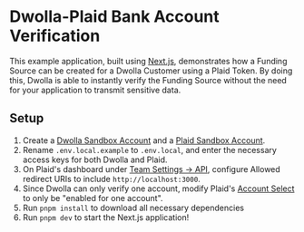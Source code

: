 # Dwolla-Plaid Bank Account Verification

This example application, built using [Next.js](https://nextjs.org/), demonstrates how a Funding Source can be created for a Dwolla Customer using a Plaid Token. By doing this, Dwolla is able to instantly verify the Funding Source without the need for your application to transmit sensitive data.

## Setup

1. Create a [Dwolla Sandbox Account](https://accounts-sandbox.dwolla.com/sign-up) and a [Plaid Sandbox Account](https://dashboard.plaid.com/signup).
2. Rename `.env.local.example` to `.env.local`, and enter the necessary access keys for both Dwolla and Plaid.
3. On Plaid's dashboard under [Team Settings -> API](https://dashboard.plaid.com/team/api), configure Allowed redirect URIs to include `http://localhost:3000`.
4. Since Dwolla can only verify one account, modify Plaid's [Account Select](https://dashboard.plaid.com/link/account-select) to only be "enabled for one account".
5. Run `pnpm install` to download all necessary dependencies
6. Run `pnpm dev` to start the Next.js application!